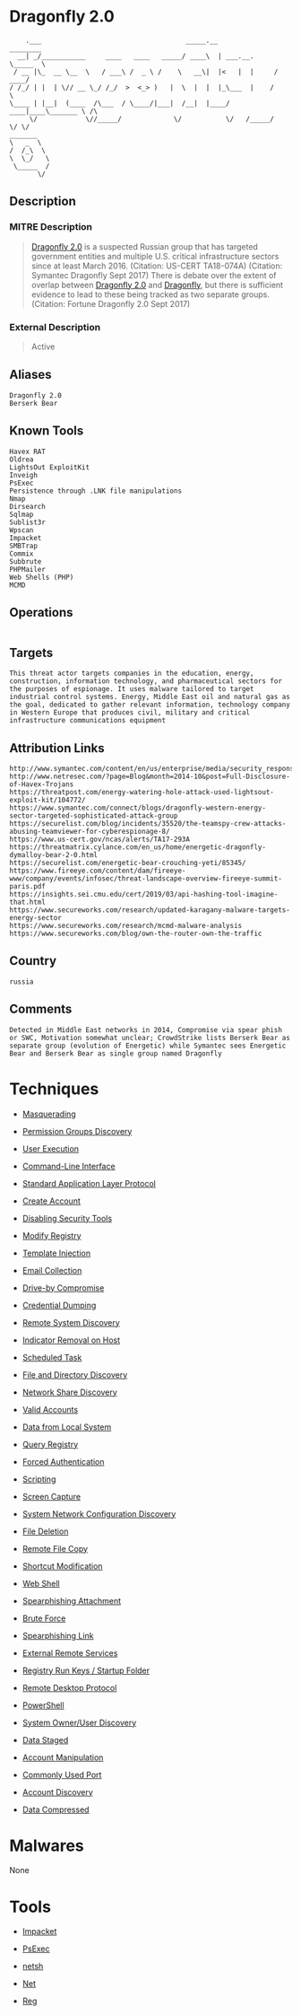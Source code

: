 
# Dragonfly 2.0

```
    .___                                    _____.__             ________     
  __| _/___________     ____   ____   _____/ ____\  | ___.__.    \_____  \    
 / __ |\_  __ \__  \   / ___\ /  _ \ /    \   __\|  |<   |  |     /  ____/    
/ /_/ | |  | \// __ \_/ /_/  >  <_> )   |  \  |  |  |_\___  |    /       \    
\____ | |__|  (____  /\___  / \____/|___|  /__|  |____/ ____|____\_______ \ /\
     \/            \//_____/             \/           \/   /_____/       \/ \/
_______   
\   _  \  
/  /_\  \ 
\  \_/   \
 \_____  /
       \/ 

```

## Description

### MITRE Description

> [Dragonfly 2.0](https://attack.mitre.org/groups/G0074) is a suspected Russian group that has targeted government entities and multiple U.S. critical infrastructure sectors since at least March 2016. (Citation: US-CERT TA18-074A) (Citation: Symantec Dragonfly Sept 2017) There is debate over the extent of overlap between [Dragonfly 2.0](https://attack.mitre.org/groups/G0074) and [Dragonfly](https://attack.mitre.org/groups/G0035), but there is sufficient evidence to lead to these being tracked as two separate groups. (Citation: Fortune Dragonfly 2.0 Sept 2017)

### External Description

> Active

## Aliases

```
Dragonfly 2.0
Berserk Bear
```

## Known Tools

```
Havex RAT
Oldrea
LightsOut ExploitKit
Inveigh
PsExec
Persistence through .LNK file manipulations
Nmap
Dirsearch
Sqlmap
Sublist3r
Wpscan
Impacket
SMBTrap
Commix
Subbrute
PHPMailer
Web Shells (PHP)
MCMD
```

## Operations

```

```

## Targets

```
This threat actor targets companies in the education, energy, construction, information technology, and pharmaceutical sectors for the purposes of espionage. It uses malware tailored to target industrial control systems. Energy, Middle East oil and natural gas as the goal, dedicated to gather relevant information, technology company in Western Europe that produces civil, military and critical infrastructure communications equipment
```

## Attribution Links

```
http://www.symantec.com/content/en/us/enterprise/media/security_response/whitepapers/Dragonfly_Threat_Against_Western_Energy_Suppliers.pdf
http://www.netresec.com/?page=Blog&month=2014-10&post=Full-Disclosure-of-Havex-Trojans
https://threatpost.com/energy-watering-hole-attack-used-lightsout-exploit-kit/104772/
https://www.symantec.com/connect/blogs/dragonfly-western-energy-sector-targeted-sophisticated-attack-group
https://securelist.com/blog/incidents/35520/the-teamspy-crew-attacks-abusing-teamviewer-for-cyberespionage-8/
https://www.us-cert.gov/ncas/alerts/TA17-293A
https://threatmatrix.cylance.com/en_us/home/energetic-dragonfly-dymalloy-bear-2-0.html
https://securelist.com/energetic-bear-crouching-yeti/85345/
https://www.fireeye.com/content/dam/fireeye-www/company/events/infosec/threat-landscape-overview-fireeye-summit-paris.pdf
https://insights.sei.cmu.edu/cert/2019/03/api-hashing-tool-imagine-that.html
https://www.secureworks.com/research/updated-karagany-malware-targets-energy-sector
https://www.secureworks.com/research/mcmd-malware-analysis
https://www.secureworks.com/blog/own-the-router-own-the-traffic
```

## Country

```
russia
```

## Comments

```
Detected in Middle East networks in 2014, Compromise via spear phish or SWC, Motivation somewhat unclear; CrowdStrike lists Berserk Bear as separate group (evolution of Energetic) while Symantec sees Energetic Bear and Berserk Bear as single group named Dragonfly
```

# Techniques


* [Masquerading](../techniques/Masquerading.md)

* [Permission Groups Discovery](../techniques/Permission-Groups-Discovery.md)
    
* [User Execution](../techniques/User-Execution.md)
    
* [Command-Line Interface](../techniques/Command-Line-Interface.md)
    
* [Standard Application Layer Protocol](../techniques/Standard-Application-Layer-Protocol.md)
    
* [Create Account](../techniques/Create-Account.md)
    
* [Disabling Security Tools](../techniques/Disabling-Security-Tools.md)
    
* [Modify Registry](../techniques/Modify-Registry.md)
    
* [Template Injection](../techniques/Template-Injection.md)
    
* [Email Collection](../techniques/Email-Collection.md)
    
* [Drive-by Compromise](../techniques/Drive-by-Compromise.md)
    
* [Credential Dumping](../techniques/Credential-Dumping.md)
    
* [Remote System Discovery](../techniques/Remote-System-Discovery.md)
    
* [Indicator Removal on Host](../techniques/Indicator-Removal-on-Host.md)
    
* [Scheduled Task](../techniques/Scheduled-Task.md)
    
* [File and Directory Discovery](../techniques/File-and-Directory-Discovery.md)
    
* [Network Share Discovery](../techniques/Network-Share-Discovery.md)
    
* [Valid Accounts](../techniques/Valid-Accounts.md)
    
* [Data from Local System](../techniques/Data-from-Local-System.md)
    
* [Query Registry](../techniques/Query-Registry.md)
    
* [Forced Authentication](../techniques/Forced-Authentication.md)
    
* [Scripting](../techniques/Scripting.md)
    
* [Screen Capture](../techniques/Screen-Capture.md)
    
* [System Network Configuration Discovery](../techniques/System-Network-Configuration-Discovery.md)
    
* [File Deletion](../techniques/File-Deletion.md)
    
* [Remote File Copy](../techniques/Remote-File-Copy.md)
    
* [Shortcut Modification](../techniques/Shortcut-Modification.md)
    
* [Web Shell](../techniques/Web-Shell.md)
    
* [Spearphishing Attachment](../techniques/Spearphishing-Attachment.md)
    
* [Brute Force](../techniques/Brute-Force.md)
    
* [Spearphishing Link](../techniques/Spearphishing-Link.md)
    
* [External Remote Services](../techniques/External-Remote-Services.md)
    
* [Registry Run Keys / Startup Folder](../techniques/Registry-Run-Keys---Startup-Folder.md)
    
* [Remote Desktop Protocol](../techniques/Remote-Desktop-Protocol.md)
    
* [PowerShell](../techniques/PowerShell.md)
    
* [System Owner/User Discovery](../techniques/System-Owner-User-Discovery.md)
    
* [Data Staged](../techniques/Data-Staged.md)
    
* [Account Manipulation](../techniques/Account-Manipulation.md)
    
* [Commonly Used Port](../techniques/Commonly-Used-Port.md)
    
* [Account Discovery](../techniques/Account-Discovery.md)
    
* [Data Compressed](../techniques/Data-Compressed.md)
    

# Malwares

None

# Tools


* [Impacket](../tools/Impacket.md)

* [PsExec](../tools/PsExec.md)
    
* [netsh](../tools/netsh.md)
    
* [Net](../tools/Net.md)
    
* [Reg](../tools/Reg.md)
    
